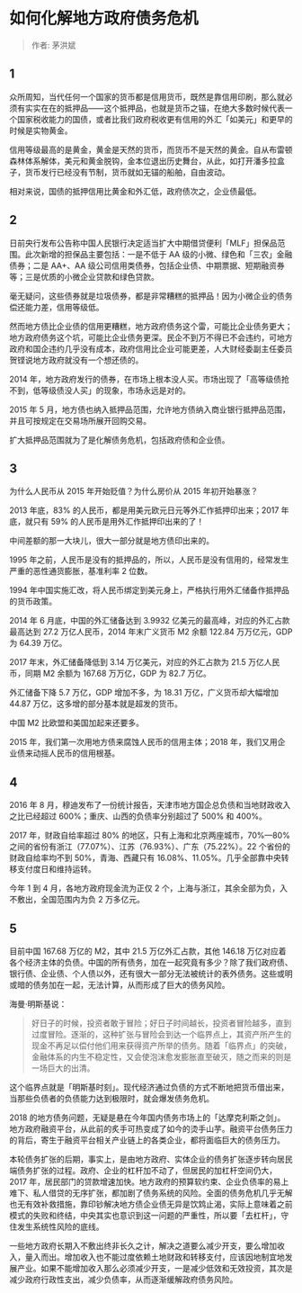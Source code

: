 # 如何化解地方政府债务危机

> 作者: 茅洪斌

## 1

众所周知，当代任何一个国家的货币都是信用货币，既然是靠信用印刷，那么就必须有实实在在的抵押品——这个抵押品，也就是货币之锚，在绝大多数时候代表一个国家税收能力的国债，或者比我们政府税收更有信用的外汇「如美元」和更早的时候是实物黄金。

信用等级最高的是黄金，黄金是天然的货币，而货币不是天然的黄金。自从布雷顿森林体系解体，美元和黄金脱钩，金本位退出历史舞台，从此，如打开潘多拉盒子，货币发行已经没有节制，货币就如无锚的船舶，自由波动。

相对来说，国债的抵押信用比黄金和外汇低，政府债次之，企业债最低。

## 2

日前央行发布公告称中国人民银行决定适当扩大中期借贷便利「MLF」担保品范围。此次新增的担保品主要包括：一是不低于 AA 级的小微、绿色和「三农」金融债券；二是 AA+、AA 级公司信用类债券，包括企业债、中期票据、短期融资券等；三是优质的小微企业贷款和绿色贷款。

毫无疑问，这些债券就是垃圾债券，都是非常糟糕的抵押品！因为小微企业的债务偿还能力差，信用等级低。

然而地方债比企业债的信用更糟糕，地方政府债务这个雷，可能比企业债务更大；地方政府债务这个坑，可能比企业债务更深。民企不到万不得已不会违约，可地方政府和国企违约几乎没有成本，政府信用比企业可能更差，人大财经委副主任委员贺铿说地方政府就没有一个想还债的。

2014 年，地方政府发行的债券，在市场上根本没人买。市场出现了「高等级债抢不到，低等级债没人买」的现象，市场永远是对的。

2015 年 5 月，地方债也纳入抵押品范围，允许地方债纳入商业银行抵押品范围，并且可按规定在交易场所展开回购交易。

扩大抵押品范围就为了是化解债务危机，包括政府债和企业债。

## 3

为什么人民币从 2015 年开始贬值？为什么房价从 2015 年初开始暴涨？

2013 年底，83% 的人民币，都是用美元欧元日元等外汇作抵押印出来；2017 年底，就只有 59% 的人民币是用外汇作抵押印出来的了！

中间差额的那一大块儿，很大一部分就是地方债印出来的。

1995 年之前，人民币是没有的抵押品的，所以，人民币是没有信用的，经常发生严重的恶性通货膨胀，基准利率 2 位数。

1994 年中国实施汇改，将人民币绑定到美元身上，严格执行用外汇储备作抵押品的货币政策。

2014 年 6 月底，中国的外汇储备达到 3.9932 亿美元的最高峰，对应的外汇占款最高达到 27.2 万亿人民币，2014 年末广义货币 M2 余额 122.84 万万亿元，GDP为 64.39 万亿。

2017 年末，外汇储备降低到 3.14 万亿美元，对应的外汇占款为 21.5 万亿人民币，同期 M2 余额为 167.68 万万亿，GDP 为 82.7 万亿。

外汇储备下降 5.7 万亿，GDP 增加不多，为 18.31 万亿，广义货币却大幅增加 44.87 万亿，这多增的部分基本就是超发的货币。

中国 M2 比欧盟和美国加起来还要多。

2015 年，我们第一次用地方债来腐蚀人民币的信用主体；2018 年，我们又用企业债来动摇人民币的信用根基。

## 4

2016 年 8 月，穆迪发布了一份统计报告，天津市地方国企总负债和当地财政收入之比已经超过 600%；重庆、山西的负债率分别超过了 500% 和 400%。

2017 年，财政自给率超过 80% 的地区，只有上海和北京两座城市，70%—80% 之间的省份有浙江（77.07%）、江苏（76.93%）、广东（75.22%）。22 个省份的财政自给率均不到 50%，青海、西藏只有 16.08%、11.05%。几乎全部靠中央转移支付度日和维持运转。

今年 1 到 4 月，各地方政府现金流为正仅 2 个，上海与浙江，其余全部为负，入不敷出，全国范围内为负 2 万多亿元。

## 5

目前中国 167.68 万亿的 M2，其中 21.5 万亿外汇占款，其他 146.18 万亿对应着各个经济主体的负债。中国的所有债务，加在一起究竟有多少？除了我们政府债、银行债、企业债、个人债以外，还有很大一部分无法被统计的表外债务。这些或明或暗的债务加在一起，无法计算，从而形成了巨大的债务风险。

海曼·明斯基说：

> 好日子的时候，投资者敢于冒险；好日子时间越长，投资者冒险越多，直到过度冒险。逐渐的，这种扩张与冒险会到达一个临界点上，其资产所产生的现金不再足以偿付他们用来获得资产所举的债务。随着「临界点」的突破，金融体系的内生不稳定性，又会使泡沫愈发膨胀直至破灭，随之而来的则是一场巨大的出清。

这个临界点就是「明斯基时刻」。现代经济通过负债的方式不断地把货币借出来，当那些负债者的负债能力达到极限时，就会爆发债务危机。

2018 的地方债务问题，无疑是悬在今年国内债务市场上的「达摩克利斯之剑」。地方政府融资平台，从此前的炙手可热变成了如今的烫手山芋。融资平台债务压力的背后，寄生于融资平台相关产业链上的各类企业，都将面临巨大的债务压力。

本轮债务扩张的后期，事实上，是由地方政府、实体企业的债务扩张逐步转向居民端债务扩张的过程。政府、企业的杠杆加不动了，但居民的加杠杆空间仍大，2017 年，居民部门的贷款增速加快。地方政府的预算软约束、企业负债率的易上难下、私人借贷的无序扩张，都加剧了债务系统的风险。全面的债务危机几乎无解也无有效补救措施，靠印钞解决地方债企业债无异是饮鸩止渴，实际上意味着之前模式的失败和终结，中央其实也意识到这一问题的严重性，所以要「去杠杆」，守住发生系统性风险的底线。

一些地方政府长期入不敷出终非长久之计，解决之道要么减少开支，要么增加收入，量入而出。增加收入也不能过度依赖土地财政和转移支付，应该因地制宜地发展产业。如果不能增加收入那么必须减少开支，一是减少低效和无效投资，其次是减少政府行政性支出，减少负债率，从而逐渐缓解政府债务风险。

